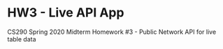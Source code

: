 # HW3 - Live API App

CS290 Spring 2020
Midterm Homework #3 - Public Network API for live table data

